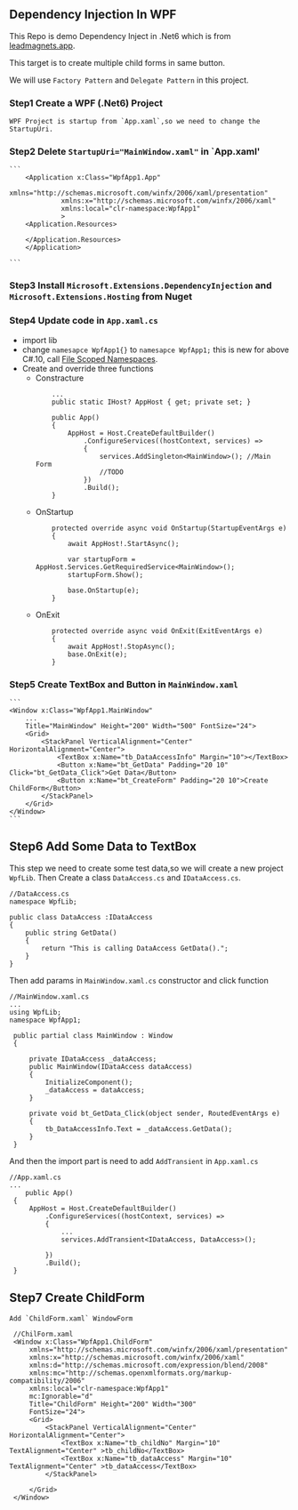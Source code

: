 ## Dependency Injection In WPF

This Repo is demo Dependency Inject in .Net6 which is from [leadmagnets.app](https://www.youtube.com/watch?v=dLR_D2IJE1M).

This target is to create multiple child forms in same button.

We will use `Factory Pattern` and `Delegate Pattern` in this project.

### Step1 Create a WPF (.Net6) Project
    WPF Project is startup from `App.xaml`,so we need to change the StartupUri.

### Step2 Delete  `StartupUri="MainWindow.xaml"` in `App.xaml'
	```
	    <Application x:Class="WpfApp1.App"
                 xmlns="http://schemas.microsoft.com/winfx/2006/xaml/presentation"
                 xmlns:x="http://schemas.microsoft.com/winfx/2006/xaml"
                 xmlns:local="clr-namespace:WpfApp1"
                 >
        <Application.Resources>
             
        </Application.Resources>
        </Application>

	```
### Step3 Install `Microsoft.Extensions.DependencyInjection` and `Microsoft.Extensions.Hosting` from Nuget
### Step4 Update code in `App.xaml.cs`
-   import lib
-   change `namesapce WpfApp1{}`  to `namesapce WpfApp1;`
    this is new for above C#.10, call [File Scoped Namespaces](https://docs.microsoft.com/en-us/dotnet/csharp/language-reference/proposals/csharp-10.0/file-scoped-namespaces).
-   Create and override three functions
    -   Constracture
        ```
            ...
            public static IHost? AppHost { get; private set; }

            public App()
            {
                AppHost = Host.CreateDefaultBuilder()
                    .ConfigureServices((hostContext, services) =>
                    {
                        services.AddSingleton<MainWindow>(); //Main Form 
                        //TODO
                    })
                    .Build();
            }
        ```
    -   OnStartup
        ```
            protected override async void OnStartup(StartupEventArgs e)
            {
                await AppHost!.StartAsync();

                var startupForm = AppHost.Services.GetRequiredService<MainWindow>();
                startupForm.Show();

                base.OnStartup(e);
            }
        ```
    -   OnExit
        ```
            protected override async void OnExit(ExitEventArgs e)
            {
                await AppHost!.StopAsync();
                base.OnExit(e);
            }
        ```
### Step5 Create TextBox and Button in `MainWindow.xaml`
    ```
    <Window x:Class="WpfApp1.MainWindow"
        ...
        Title="MainWindow" Height="200" Width="500" FontSize="24">
        <Grid>
            <StackPanel VerticalAlignment="Center" HorizontalAlignment="Center">
                <TextBox x:Name="tb_DataAccessInfo" Margin="10"></TextBox>
                <Button x:Name="bt_GetData" Padding="20 10" Click="bt_GetData_Click">Get Data</Button>
                <Button x:Name="bt_CreateForm" Padding="20 10">Create ChildForm</Button>
            </StackPanel> 
        </Grid>
    </Window>
    ```

## Step6 Add Some Data to TextBox
   This step we need to create some test data,so we will create a new project `WpfLib`.
   Then Create a class `DataAccess.cs` and `IDataAccess.cs`.
   ```
   //DataAccess.cs
   namespace WpfLib;
   
   public class DataAccess :IDataAccess
   {
       public string GetData()
       {
           return "This is calling DataAccess GetData().";
       }
   }
   ```
   Then add params in `MainWindow.xaml.cs` constructor and click function
   ```
   //MainWindow.xaml.cs
   ...
   using WpfLib;
   namespace WpfApp1;

    public partial class MainWindow : Window
    {
    
        private IDataAccess _dataAccess;
        public MainWindow(IDataAccess dataAccess)
        {
            InitializeComponent();
            _dataAccess = dataAccess;
        }
    
        private void bt_GetData_Click(object sender, RoutedEventArgs e)
        {
            tb_DataAccessInfo.Text = _dataAccess.GetData();
        }
    }
   ```
   And then the import part is need to add `AddTransient` in `App.xaml.cs`
   ```
   //App.xaml.cs
   ...
       public App()
    {
        AppHost = Host.CreateDefaultBuilder()
            .ConfigureServices((hostContext, services) =>
            {
                ...
                services.AddTransient<IDataAccess, DataAccess>();
                
            })
            .Build();
    }
   ```
## Step7 Create ChildForm
    Add `ChildForm.xaml` WindowForm

   ```
    //ChilForm.xaml
    <Window x:Class="WpfApp1.ChildForm"
        xmlns="http://schemas.microsoft.com/winfx/2006/xaml/presentation"
        xmlns:x="http://schemas.microsoft.com/winfx/2006/xaml"
        xmlns:d="http://schemas.microsoft.com/expression/blend/2008"
        xmlns:mc="http://schemas.openxmlformats.org/markup-compatibility/2006"
        xmlns:local="clr-namespace:WpfApp1"
        mc:Ignorable="d"
        Title="ChildForm" Height="200" Width="300"
        FontSize="24">
        <Grid>
            <StackPanel VerticalAlignment="Center" HorizontalAlignment="Center">
                <TextBox x:Name="tb_childNo" Margin="10" TextAlignment="Center" >tb_childNo</TextBox>
                <TextBox x:Name="tb_dataAccess" Margin="10" TextAlignment="Center" >tb_dataAccess</TextBox>
            </StackPanel>

        </Grid>
    </Window>
   ```
